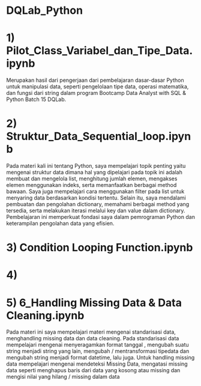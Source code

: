 # DQLab_Python

# 1) Pilot_Class_Variabel_dan_Tipe_Data.ipynb
Merupakan hasil dari pengerjaan dari pembelajaran dasar-dasar Python untuk manipulasi data, seperti pengelolaan tipe data, operasi matematika, dan fungsi dari string dalam program Bootcamp Data Analyst with SQL &amp; Python Batch 15 DQLab.

# 2) Struktur_Data_Sequential_loop.ipynb
Pada materi kali ini tentang Python, saya mempelajari topik penting yaitu mengenai struktur data dimana hal yang dipelajari pada topik ini adalah membuat dan mengelola list, menghitung jumlah elemen, mengakses elemen menggunakan indeks, serta memanfaatkan berbagai method bawaan. Saya juga mempelajari cara menggunakan filter pada list untuk menyaring data berdasarkan kondisi tertentu. Selain itu, saya mendalami pembuatan dan pengolahan dictionary, memahami berbagai method yang tersedia, serta melakukan iterasi melalui key dan value dalam dictionary. Pembelajaran ini memperkuat fondasi saya dalam pemrograman Python dan keterampilan pengolahan data yang efisien.

# 3) Condition Looping Function.ipynb


# 4) 

# 5) 6_Handling Missing Data & Data Cleaning.ipynb
Pada materi ini saya mempelajari materi mengenai standarisasi data, menghandling missing data dan data cleaning. Pada standarisasi data mempelajari mengenai menyeragamkan format tanggal , mengubah suatu string menjadi string yang lain, mengubah / mentransformasi tipedata dan mengubah string menjadi format datetime, lalu juga. Untuk handling missing data mempelajari mengenai mendeteksi Missing Data, mengatasi missing data seperti menghapus baris dari data yang kosong atau missing dan mengisi nilai yang hilang / missing dalam data


